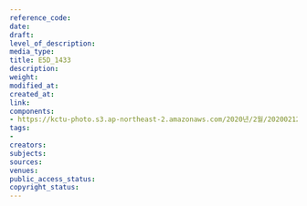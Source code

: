 ```yaml
---
reference_code: 
date: 
draft: 
level_of_description: 
media_type: 
title: E5D_1433
description: 
weight: 
modified_at: 
created_at: 
link: 
components:
- https://kctu-photo.s3.ap-northeast-2.amazonaws.com/2020년/2월/20200212_영남대의료원+고공농성+해단집회/E5D_1433.jpg
tags:
- 
creators: 
subjects: 
sources: 
venues: 
public_access_status: 
copyright_status: 
---
```

